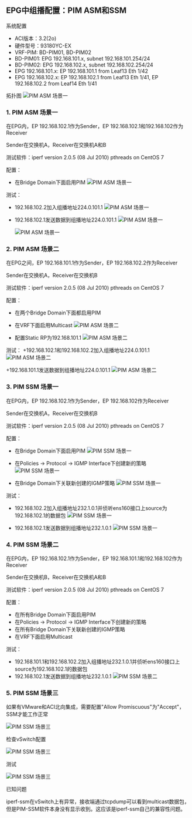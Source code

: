 ## EPG中组播配置：PIM ASM和SSM
系统配置
+ ACI版本：3.2(2o)
+ 硬件型号：93180YC-EX
+ VRF-PIM: BD-PIM01, BD-PIM02
+ BD-PIM01: EPG 192.168.101.x, subnet 192.168.101.254/24
+ BD-PIM02: EPG 192.168.102.x, subnet 192.168.102.254/24
+ EPG 192.168.101.x: EP 192.168.101.1 from Leaf13 Eth 1/42
+ EPG 192.168.102.x: EP 192.168.102.1 from Leaf13 Eth 1/41, EP 192.168.102.2 from Leaf14 Eth 1/41

拓扑图
![PIM ASM 场景一](https://github.com/syz2000/cisco-aci-troubleshooting/blob/master/resource/Feature-PIM-01.png)

### 1. PIM ASM 场景一
在EPG内，EP 192.168.102.1作为Sender，EP 192.168.102.1和192.168.102作为Receiver

Sender在交换机A，Receiver在交换机A和B

测试软件：iperf version 2.0.5 (08 Jul 2010) pthreads on CentOS 7

配置：
+ 在Bridge Domain下面启用PIM
![PIM ASM 场景一](https://github.com/syz2000/cisco-aci-troubleshooting/blob/master/resource/Feature-PIM-02.png)

测试：
+ 192.168.102.2加入组播地址224.0.101.1
![PIM ASM 场景一](https://github.com/syz2000/cisco-aci-troubleshooting/blob/master/resource/Feature-PIM-03.png)

+ 192.168.102.1发送数据到组播地址224.0.101.1
![PIM ASM 场景一](https://github.com/syz2000/cisco-aci-troubleshooting/blob/master/resource/Feature-PIM-04.png)

  ![PIM ASM 场景一](https://github.com/syz2000/cisco-aci-troubleshooting/blob/master/resource/Feature-PIM-05.png)

### 2. PIM ASM 场景二
在EPG之间，EP 192.168.101.1作为Sender，EP 192.168.102.2作为Receiver

Sender在交换机A，Receiver在交换机B

测试软件：iperf version 2.0.5 (08 Jul 2010) pthreads on CentOS 7

配置：
+ 在两个Bridge Domain下面都启用PIM
+ 在VRF下面启用Multicast
![PIM ASM 场景二](https://github.com/syz2000/cisco-aci-troubleshooting/blob/master/resource/Feature-PIM-06.png)

+ 配置Static RP为192.168.101.1
![PIM ASM 场景二](https://github.com/syz2000/cisco-aci-troubleshooting/blob/master/resource/Feature-PIM-07.png)

测试：
+192.168.102.1和192.168.102.2加入组播地址224.0.101.1
![PIM ASM 场景二](https://github.com/syz2000/cisco-aci-troubleshooting/blob/master/resource/Feature-PIM-08.png)

+192.168.101.1发送数据到组播地址224.0.101.1
![PIM ASM 场景二](https://github.com/syz2000/cisco-aci-troubleshooting/blob/master/resource/Feature-PIM-09.png)


### 3. PIM SSM 场景一
在EPG内，EP 192.168.102.1作为Sender，EP 192.168.102作为Receiver

Sender在交换机A，Receiver在交换机B

测试软件：iperf version 2.0.5 (08 Jul 2010) pthreads on CentOS 7

配置：
+ 在Bridge Domain下面启用PIM
![PIM SSM 场景一](https://github.com/syz2000/cisco-aci-troubleshooting/blob/master/resource/Feature-PIM-02.png)

+ 在Policies -> Protocol -> IGMP Interface下创建新的策略
![PIM SSM 场景一](https://github.com/syz2000/cisco-aci-troubleshooting/blob/master/resource/Feature-PIM-10.png)

+ 在Bridge Domain下关联新创建的IGMP策略
![PIM SSM 场景一](https://github.com/syz2000/cisco-aci-troubleshooting/blob/master/resource/Feature-PIM-11.png)

测试：
+ 192.168.102.2加入组播地址232.1.0.1并侦听ens160接口上source为192.168.102.1的数据包
![PIM SSM 场景一](https://github.com/syz2000/cisco-aci-troubleshooting/blob/master/resource/Feature-PIM-12.png)

+ 192.168.102.1发送数据到组播地址232.1.0.1
![PIM SSM 场景一](https://github.com/syz2000/cisco-aci-troubleshooting/blob/master/resource/Feature-PIM-13.png)

### 4. PIM SSM 场景二
在EPG内，EP 192.168.102.1作为Sender，EP 192.168.101.1和192.168.102作为Receiver

Sender在交换机B，Receiver在交换机A和B

测试软件：iperf version 2.0.5 (08 Jul 2010) pthreads on CentOS 7

配置：
+ 在所有Bridge Domain下面启用PIM
+ 在Policies -> Protocol -> IGMP Interface下创建新的策略
+ 在所有Bridge Domain下关联新创建的IGMP策略
+ 在VRF下面启用Multicast

测试：
+ 192.168.101.1和192.168.102.2加入组播地址232.1.0.1并侦听ens160接口上source为192.168.102.1的数据包
+ 192.168.102.1发送数据到组播地址232.1.0.1
![PIM SSM 场景二](https://github.com/syz2000/cisco-aci-troubleshooting/blob/master/resource/Feature-PIM-14.png)

### 5. PIM SSM 场景三
如果有VMware和ACI北向集成，需要配置"Allow Promiscuous"为"Accept"，SSM才能工作正常

![PIM SSM 场景三](https://github.com/syz2000/cisco-aci-troubleshooting/blob/master/resource/Feature-PIM-15.png)

检查vSwitch配置

![PIM SSM 场景三](https://github.com/syz2000/cisco-aci-troubleshooting/blob/master/resource/Feature-PIM-16.png)

测试

![PIM SSM 场景三](https://github.com/syz2000/cisco-aci-troubleshooting/blob/master/resource/Feature-PIM-17.png)

已知问题

iperf-ssm在vSwitch上有异常，接收端通过tcpdump可以看到multicast数据包，但是PIM-SSM软件本身没有显示收到。这应该是iperf-ssm自己的兼容性问题。
